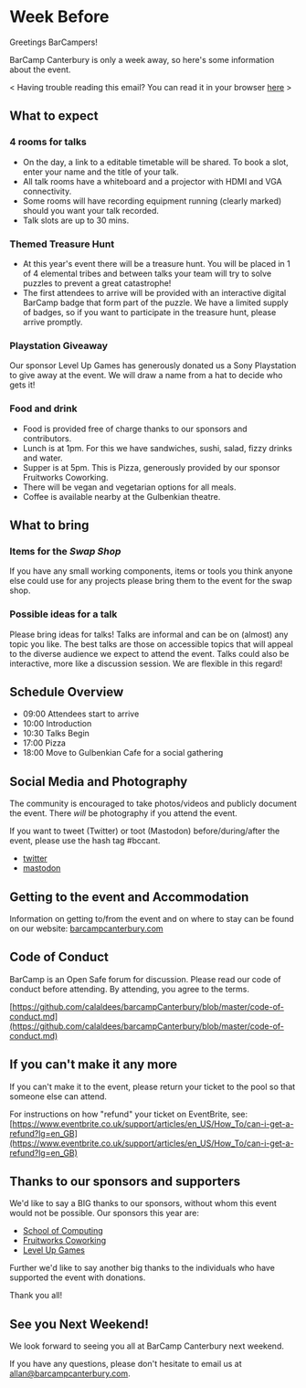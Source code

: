 Week Before
===========

Greetings BarCampers!

BarCamp Canterbury is only a week away, so here's some information about the event.

< Having trouble reading this email? You can read it in your browser [here]() >

## What to expect

### 4 rooms for talks

* On the day, a link to a editable timetable will be shared. To book a slot, enter your name and the title of your talk.
* All talk rooms have a whiteboard and a projector with HDMI and VGA connectivity.
* Some rooms will have recording equipment running (clearly marked) should you want your talk recorded.
* Talk slots are up to 30 mins.

### Themed Treasure Hunt

* At this year's event there will be a treasure hunt. You will be placed in 1 of 4 elemental tribes and between talks your team will try to solve puzzles to prevent a great catastrophe!
* The first attendees to arrive will be provided with an interactive digital BarCamp badge that form part of the puzzle. We have a limited supply of badges, so if you want to participate in the treasure hunt, please arrive promptly.

### Playstation Giveaway

Our sponsor Level Up Games has generously donated us a Sony Playstation to give away at the event. We will draw a name from a hat to decide who gets it!

### Food and drink

* Food is provided free of charge thanks to our sponsors and contributors.
* Lunch is at 1pm. For this we have sandwiches, sushi, salad, fizzy drinks and water.
* Supper is at 5pm. This is Pizza, generously provided by our sponsor Fruitworks Coworking.
* There will be vegan and vegetarian options for all meals.
* Coffee is available nearby at the Gulbenkian theatre.

## What to bring

### Items for the _Swap Shop_

If you have any small working components, items or tools you think anyone else could use for any projects please bring them to the event for the swap shop.

### Possible ideas for a talk

Please bring ideas for talks! Talks are informal and can be on (almost) any topic you like. The best talks are those on accessible topics that will appeal to the diverse audience we expect to attend the event. Talks could also be interactive, more like a discussion session. We are flexible in this regard!

## Schedule Overview

* 09:00 Attendees start to arrive
* 10:00 Introduction
* 10:30 Talks Begin
* 17:00 Pizza
* 18:00 Move to Gulbenkian Cafe for a social gathering

## Social Media and Photography

The community is encouraged to take photos/videos and publicly document the event.
There *will* be photography if you attend the event.

If you want to tweet (Twitter) or toot (Mastodon) before/during/after the event, please use the hash tag #bccant.

* [twitter](https://twitter.com/search?q=%23bccant)
* [mastodon](https://mastodon.social/web/timelines/tag/bccant)

## Getting to the event and Accommodation

Information on getting to/from the event and on where to stay can be found on our website: [barcampcanterbury.com](http://barcampcanterbury.com)

## Code of Conduct

BarCamp is an Open Safe forum for discussion. Please read our code of conduct before attending. By attending, you agree to the terms.

[https://github.com/calaldees/barcampCanterbury/blob/master/code-of-conduct.md](https://github.com/calaldees/barcampCanterbury/blob/master/code-of-conduct.md)

## If you can't make it any more

If you can't make it to the event, please return your ticket to the pool so that someone else can attend.

For instructions on how "refund" your ticket on EventBrite, see:
[https://www.eventbrite.co.uk/support/articles/en_US/How_To/can-i-get-a-refund?lg=en_GB](https://www.eventbrite.co.uk/support/articles/en_US/How_To/can-i-get-a-refund?lg=en_GB)

## Thanks to our sponsors and supporters

We'd like to say a BIG thanks to our sponsors, without whom this event would not be possible. Our sponsors this year are:

* [School of Computing](https://www.cs.kent.ac.uk/)
* [Fruitworks Coworking](https://fruitworks.co/)
* [Level Up Games](https://www.facebook.com/levelupgamescanterbury/)

Further we'd like to say another big thanks to the individuals who have supported the event with donations.

Thank you all!

## See you Next Weekend!

We look forward to seeing you all at BarCamp Canterbury next weekend.

If you have any questions, please don't hesitate to email us at
allan@barcampcanterbury.com.
